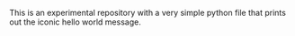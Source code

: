This is an experimental repository with a very simple python file that prints out the iconic hello world message.
